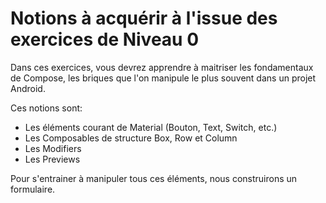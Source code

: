# Notions à acquérir à l'issue des exercices de Niveau 0

Dans ces exercices, vous devrez apprendre à maitriser les fondamentaux de Compose, les briques que l'on manipule le plus souvent dans un projet Android.

Ces notions sont:

* Les éléments courant de Material (Bouton, Text, Switch, etc.)
* Les Composables de structure Box, Row et Column
* Les Modifiers
* Les Previews

Pour s'entrainer à manipuler tous ces éléments, nous construirons un formulaire.

